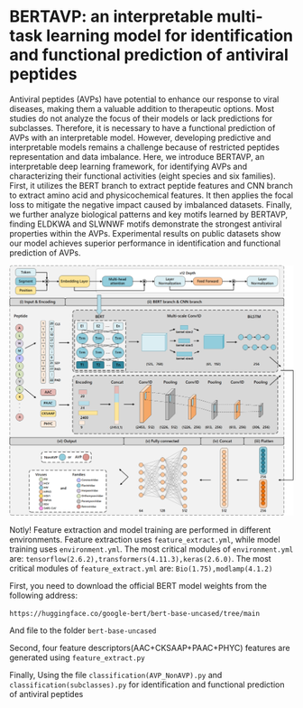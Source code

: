 # BERTAVP: an interpretable multi-task learning model for identification and functional prediction of antiviral peptides
Antiviral peptides (AVPs) have potential to enhance our response to viral diseases, making them a valuable addition to therapeutic options. Most studies do not analyze the focus of their models or lack predictions for subclasses. Therefore, it is necessary to have a functional prediction of AVPs with an interpretable model. However, developing predictive and interpretable models remains a challenge because of restricted peptides representation and data imbalance. Here, we introduce BERTAVP, an interpretable deep learning framework, for identifying AVPs and characterizing their functional activities (eight species and six families). First, it utilizes the BERT branch to extract peptide features and CNN branch to extract amino acid and physicochemical features. It then applies the focal loss to mitigate the negative impact caused by imbalanced datasets. Finally, we further analyze biological patterns and key motifs learned by BERTAVP, finding ELDKWA and SLWNWF motifs demonstrate the strongest antiviral properties within the AVPs. Experimental results on public datasets show our model achieves superior performance in identification and functional prediction of AVPs.

![model](./images/figure2.png)

Notly! Feature extraction and model training are performed in different environments. Feature extraction uses `feature_extract.yml`, while model training uses `environment.yml`. The most critical modules of  `environment.yml` are: `tensorflow(2.6.2),transformers(4.11.3),keras(2.6.0)`. The most critical modules of  `feature_extract.yml` are: `Bio(1.75),modlamp(4.1.2)`





First, you need to download the official BERT model weights from the following address:

`https://huggingface.co/google-bert/bert-base-uncased/tree/main`

And file to the folder `bert-base-uncased`

Second, four feature descriptors(AAC+CKSAAP+PAAC+PHYC) features are generated using `feature_extract.py`

Finally, Using the file `classification(AVP_NonAVP).py` and `classification(subclasses).py` for identification and functional prediction of antiviral peptides 

